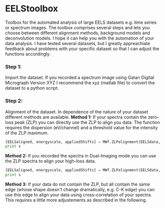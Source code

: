 # EELStoolbox
Toolbox for the automated analysis of large EELS datasets e.g. time series or spectrum images. The toolbox comprises several steps and lets you choose between different alignment methods, background models and deconvolution models. I hope it can help you with the automation of your data analysis. I have tested several datasets, but I greatly appreachiate feedback about problems with your specific dataset so that I can adjust the functions accordingly. 

### Step 1:
Import the dataset. If you recorded a spectrum image using Gatan Digital Micrograph Version XYZ I recommend the xyz (matlab file) to convert the dataset to a python script.

### Step 2:
Alignment of the dataset. In dependence of the nature of your dataset different methods are available. 
__Method 1:__
If your spectra contain the zero-loss peak (ZLP) you can directly use the ZLP to align you data. The function requires the dispersion (eV/channel) and a threshold value for the intensity of the ZLP maximum. 
```python
[EELSaligned, energyscale, appliedShifts] = MWf.ZLPalignment(EELSdata, Dispersion, IntensityZLP)
print s
```

__Method 2:__
If you recorded the spectra in Dual-Imaging mode you can use the ZLP spectra to align your high-loss data.
```python
[EELSaligned, energyscale, appliedShifts] = MWf.ZLPalignment(EELSdata, Dispersion, IntensityZLP)
print s
```

__Method 3:__ 
If your data do not contain the ZLP, but all contain the same edge (whose shape doesn't change dramatically, e.g. C-K edge) you can use this edge to align your data using cross-correlation of your spectra. This requires a little more adjustements as described in the following. 
